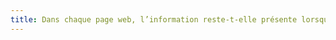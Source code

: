 ```yaml
---
title: Dans chaque page web, l’information reste-t-elle présente lorsque les [feuilles de styles](#feuille-de-style) sont désactivées ?
---
```

